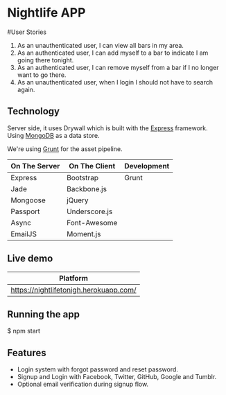 # Nightlife APP

#User Stories
1. As an unauthenticated user, I can view all bars in my area.
2. As an authenticated user, I can add myself to a bar to indicate I am going there tonight.
3. As an authenticated user, I can remove myself from a bar if I no longer want to go there.
4. As an unauthenticated user, when I login I should not have to search again.

## Technology

Server side, it uses Drywall which is built with the [Express](http://expressjs.com/)
framework. 
Using [MongoDB](http://www.mongodb.org/) as a data store.

We're using [Grunt](http://gruntjs.com/) for the asset pipeline.

| On The Server | On The Client  | Development |
| ------------- | -------------- | ----------- |
| Express       | Bootstrap      | Grunt       |
| Jade          | Backbone.js    |             |
| Mongoose      | jQuery         |             |
| Passport      | Underscore.js  |             |
| Async         | Font-Awesome   |             |
| EmailJS       | Moment.js      |             |


## Live demo

| Platform                       
| ----------------------------------------
| https://nightlifetonigh.herokuapp.com/


## Running the app
$ npm start


## Features

 - Login system with forgot password and reset password.
 - Signup and Login with Facebook, Twitter, GitHub, Google and Tumblr.
 - Optional email verification during signup flow.
 
